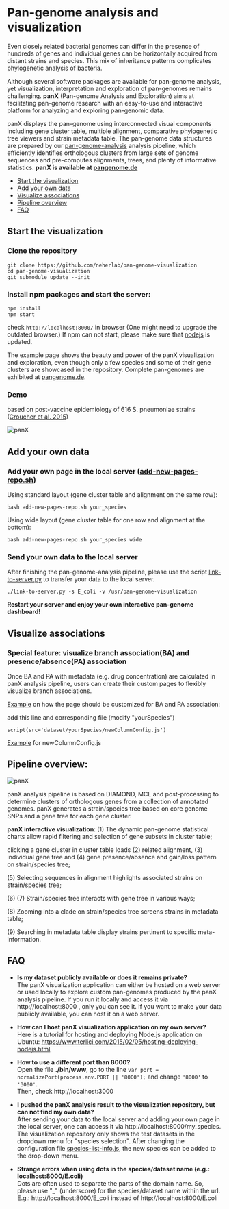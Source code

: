 # Pan-genome analysis and visualization

Even closely related bacterial genomes can differ in the presence of hundreds of genes and  individual genes can be horizontally acquired from distant strains and species.
This mix of inheritance patterns complicates phylogenetic analysis of bacteria.

Although several software packages are available for pan-genome analysis, yet visualization, interpretation and exploration of pan-genomes remains challenging.
**panX** (Pan-genome Analysis and Exploration) aims at facilitating pan-genome research with an easy-to-use and interactive platform for analyzing and exploring pan-genomic data.

panX displays the pan-genome using interconnected visual components including gene cluster table, multiple alignment, comparative phylogenetic tree viewers and strain metadata table. The pan-genome data structures are prepared by our [pan-genome-analysis](https://github.com/neherlab/pan-genome-analysis) analysis pipeline, which efficiently identifies orthologous clusters from large sets of genome sequences and pre-computes alignments, trees, and plenty of informative statistics.
**panX is available at [pangenome.de](http://pangenome.de)**

  * [Start the visualization](#start-the-visualization)
  * [Add your own data](#add-your-own-data)
  * [Visualize associations](#visualize-associations)
  * [Pipeline overview](#pipeline-overview)
  * [FAQ](#faq)

## Start the visualization
### Clone the repository
```
git clone https://github.com/neherlab/pan-genome-visualization
cd pan-genome-visualization
git submodule update --init
```
### Install npm packages and start the server:
```
npm install
npm start
```

check ```http://localhost:8000/``` in browser (One might need to upgrade the outdated browser.)
If npm can not start, please make sure that [nodejs](https://nodejs.org/en/download/) is updated.

The example page shows the beauty and power of the panX visualization and exploration, even though only a few species and some of their gene clusters are showcased in the repository. Complete pan-genomes are exhibited at [pangenome.de](http://pangenome.de).
### Demo
based on post-vaccine epidemiology of 616 S. pneumoniae strains ([Croucher et al. 2015](https://www.nature.com/articles/sdata201558))

![panX](/public/images/Demo-Sp616.gif)

## Add your own data
### Add your own page in the local server ([add-new-pages-repo.sh](https://github.com/neherlab/pan-genome-visualization/blob/master/add-new-pages-repo.sh))
Using standard layout (gene cluster table and alignment on the same row):
```
bash add-new-pages-repo.sh your_species
```
Using wide layout (gene cluster table for one row and alignment at the bottom):
```
bash add-new-pages-repo.sh your_species wide
```
### Send your own data to the local server
After finishing the pan-genome-analysis pipeline, please use the script [link-to-server.py](https://github.com/neherlab/pan-genome-analysis/blob/master/link-to-server.py)  to transfer your data to the local server.
```
./link-to-server.py -s E_coli -v /usr/pan-genome-visualization
```

**Restart your server and enjoy your own interactive pan-genome dashboard!**

## Visualize associations
### Special feature: visualize branch association(BA) and presence/absence(PA) association
Once BA and PA with metadata (e.g. drug concentration) are calculated in panX analysis pipeline, users can create their custom pages to flexibly visualize branch associations.

[Example](https://github.com/neherlab/pan-genome-visualization/blob/master/views/S_pneumoniae616.jade) on how the page should be customized for BA and PA association:

add this line and corresponding file (modify "yourSpecies")
```
script(src='dataset/yourSpecies/newColumnConfig.js')
```

[Example](https://github.com/neherlab/pan-genome-visualization/blob/master/public/dataset/S_pneumoniae616/newColumnConfig.js) for newColumnConfig.js

## **Pipeline overview:**
![panX](/panX-pipeline.png)

panX analysis pipeline is based on DIAMOND, MCL and post-processing to determine clusters of orthologous genes from a collection of annotated genomes.
panX generates a strain/species tree based on core genome SNPs and a gene tree for each gene cluster.

**panX interactive visualization**: (1) The dynamic pan-genome statistical charts allow rapid filtering and selection of gene subsets in cluster table;

clicking a gene cluster in cluster table loads (2) related alignment, (3) individual gene tree and (4) gene presence/absence and gain/loss pattern on strain/species tree;

(5) Selecting sequences in alignment highlights associated strains on strain/species tree;

(6) (7) Strain/species tree interacts with gene tree in various ways;

(8) Zooming into a clade on strain/species tree screens strains in metadata table;

(9) Searching in metadata table display strains pertinent to specific meta-information.

## FAQ
  * **Is my dataset publicly available or does it remains private?**<br />
    The panX visualization application can either be hosted on a web server or used locally to explore custom pan-genomes produced by the panX analysis pipeline.
    If you run it locally and access it via http://localhost:8000 , only you can see it.
    If you want to make your data publicly available, you can host it on a web server.

  * **How can I host panX visualization application on my own server?**<br />
    Here is a tutorial for hosting and deploying Node.js application on Ubuntu:
    https://www.terlici.com/2015/02/05/hosting-deploying-nodejs.html

  * **How to use a different port than 8000?**<br />
    Open the file **./bin/www**, go to the line `var port = normalizePort(process.env.PORT || '8000');` and change `'8000'` to `'3000'`.<br />
    Then, check http://localhost:3000

  * **I pushed the panX analysis result to the visualization repository, but can not find my own data?**<br />
    After sending your data to the local server and adding your own page in the local server, one can access it via http://localhost:8000/my_species.<br />
    The visualization repository only shows the test datasets in the dropdown menu for "species selection". After changing the configuration file [species-list-info.js](https://github.com/neherlab/pan-genome-visualization/blob/master/public/javascripts/species-list-info.js), the new species can be added to the drop-down menu.

  * **Strange errors when using dots in the species/dataset name (e.g.: localhost:8000/E.coli)**<br />
    Dots are often used to separate the parts of the domain name. So, please use "_" (underscore) for the species/dataset name within the url.<br />
    E.g.: http://localhost:8000/E_coli instead of http://localhost:8000/E.coli

